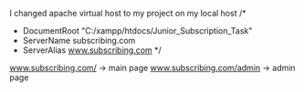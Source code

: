 I changed apache virtual host to my project on my local host
/*
 *  DocumentRoot "C:/xampp/htdocs/Junior_Subscription_Task"
 *  ServerName subscribing.com
 *  ServerAlias www.subscribing.com
 */
 
 
 www.subscribing.com/ -> main page
 www.subscribing.com/admin -> admin page
